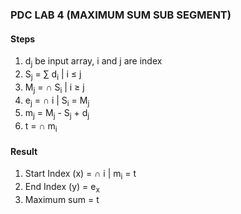 ### PDC LAB 4 (MAXIMUM SUM SUB SEGMENT)

#### Steps

1. d<sub>j</sub> be input array, i and j are index
2. S<sub>j</sub> = &sum; d<sub>i</sub> | i &le; j
3. M<sub>j</sub> = &cap; S<sub>i</sub> | i &ge; j
4. e<sub>j</sub> = &cap; i | S<sub>i</sub> = M<sub>j</sub>
5. m<sub>j</sub> = M<sub>j</sub> - S<sub>j</sub> + d<sub>j</sub>
6. t = &cap; m<sub>i</sub>

#### Result
1. Start Index (x) = &cap; i | m<sub>i</sub> = t
2. End Index (y) = e<sub>x</sub>
3. Maximum sum = t
